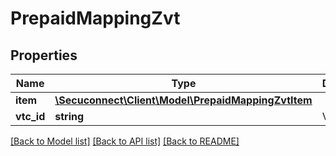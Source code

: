 # PrepaidMappingZvt

## Properties
Name | Type | Description | Notes
------------ | ------------- | ------------- | -------------
**item** | [**\Secuconnect\Client\Model\PrepaidMappingZvtItem**](PrepaidMappingZvtItem.md) |  | 
**vtc_id** | **string** | Vtc id | 

[[Back to Model list]](../README.md#documentation-for-models) [[Back to API list]](../README.md#documentation-for-api-endpoints) [[Back to README]](../../README.md)


